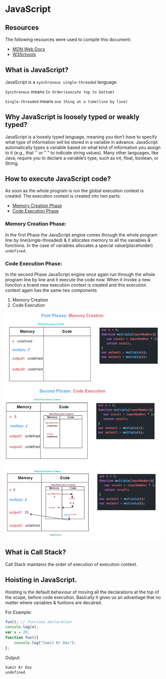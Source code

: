 # JavaScript



## Resources

The following resources were used to compile this document:

- [MDN Web Docs](https://developer.mozilla.org/en-US/docs/Web/JavaScript)
- [W3Schools](https://www.w3schools.com/js/)

## What is JavaScript?
JavaScript is a `synchronous single-threaded` language.

`Synchronous` means `In Order(execute top to bottom)`

`Single-threaded` means `one thing at a time(line by line)`

## Why JavaScript is loosely typed or weakly typed?
JavaScript is a loosely typed language, meaning you don’t have to specify what type of information will be stored in a variable in advance. JavaScript automatically types a variable based on what kind of information you assign to it (e.g., that '' or " " to indicate string values). Many other languages, like Java, require you to declare a variable’s type, such as int, float, boolean, or String.

## How to execute JavaScript code?
As soon as the whole program is run the global execution context is created.
The execution context is created into two parts:
- [Memory Creation Phase](###memory-creation-phase)
- [Code Execution Phase](###Memory-Creation-Phase)

### Memory Creation Phase:
In the first Phase the JavaScript engine comes through the whole program
line by line(single-threaded) & it allocates memory to all the variables & functions.
In the case of variables allocates a special value(placeholder) `undefined`.

### Code Execution Phase:
In the second Phase JavaScript engine once again run through the whole program line by line and it execute the code now.
When it invoke a new function a brand new execution context is created and this execution context again has the same two components 
1) Memory Creation 
2) Code Execution

![Design preview for JS Execution Context](./assects/execution_context.png)

## What is Call Stack?
Call Stack maintains the order of execution of execution context.

## Hoisting in JavaScript.
Hoisting is the default behaviour of moving all the declarations at the top of the scope, before code execution.
Basically it gives us an advantage that no matter where variables & funtions are decalred.

For Example:
```js
fun(); // function declaration
console.log(x); 
var x = 20;
function fun(){
    console.log("Sumit Kr Das");
};
```
Output:
```
Sumit Kr Das
undefined
```